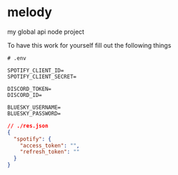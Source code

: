 # melody
my global api node project

To have this work for yourself fill out the following things

```env
# .env

SPOTIFY_CLIENT_ID=
SPOTIFY_CLIENT_SECRET=

DISCORD_TOKEN=
DISCORD_ID=

BLUESKY_USERNAME=
BLUESKY_PASSWORD=
```

```json
// ./res.json
{
  "spotify": {
    "access_token": "",
    "refresh_token": ""
  }
}
```